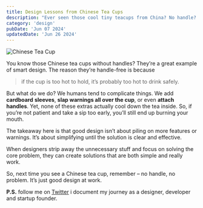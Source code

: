 ```yaml
---
title: Design Lessons from Chinese Tea Cups
description: "Ever seen those cool tiny teacups from China? No handle? Don't worry, it's genius! Too hot to hold = too hot to drink. Simple, elegant, makes you wait and appreciate the good stuff."
category: 'design'
pubDate: 'Jun 07 2024'
updatedDate: 'Jun 26 2024'
---
```


![Chinese Tea Cup](/images/thoughts/chinese-tea-cup-landscape.png)

You know those Chinese tea cups without handles? They’re a great example of smart design. The reason they’re handle-free is because 

> if the cup is too hot to hold, it’s probably too hot to drink safely.

But what do we do? We humans tend to complicate things. We add **cardboard** **sleeves**, **slap warnings all over the cup**, or even **attach handles**. Yet, none of these extras actually cool down the tea inside. So, if you’re not patient and take a sip too early, you’ll still end up burning your mouth.

The takeaway here is that good design isn’t about piling on more features or warnings. It’s about simplifying until the solution is clear and effective. 

When designers strip away the unnecessary stuff and focus on solving the core problem, they can create solutions that are both simple and really work.

So, next time you see a Chinese tea cup, remember – no handle, no problem. It’s just good design at work.

**P.S.** follow me on [Twitter](https://x.com/spikeysanju) i document my journey as a designer, developer and startup founder.




